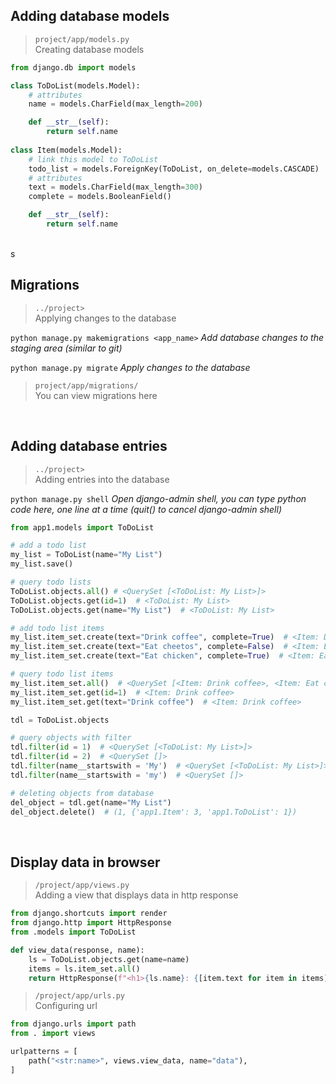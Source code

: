 ## Adding database models

>`project/app/models.py` <br>
> Creating database models
```python
from django.db import models

class ToDoList(models.Model):
    # attributes
    name = models.CharField(max_length=200)

    def __str__(self):
        return self.name
    
class Item(models.Model):
    # link this model to ToDoList 
    todo_list = models.ForeignKey(ToDoList, on_delete=models.CASCADE)
    # attributes
    text = models.CharField(max_length=300)
    complete = models.BooleanField()

    def __str__(self):
        return self.name
```
<br>s

## Migrations

> `../project>` <br>
> Applying changes to the database

`python manage.py makemigrations <app_name>` *Add database changes to the staging area (similar to git)*

`python manage.py migrate` *Apply changes to the database*

> `project/app/migrations/` <br>
> You can view migrations here

<br>

## Adding database entries

> `../project>` <br>
> Adding entries into the database

`python manage.py shell` *Open django-admin shell, you can type python code here, one line at a time (quit() to cancel django-admin shell)*

```python
from app1.models import ToDoList

# add a todo list 
my_list = ToDoList(name="My List")
my_list.save()

# query todo lists
ToDoList.objects.all() # <QuerySet [<ToDoList: My List>]>
ToDoList.objects.get(id=1)  # <ToDoList: My List>
ToDoList.objects.get(name="My List")  # <ToDoList: My List>

# add todo list items
my_list.item_set.create(text="Drink coffee", complete=True)  # <Item: Drink coffee>
my_list.item_set.create(text="Eat cheetos", complete=False)  # <Item: Eat cheetos>
my_list.item_set.create(text="Eat chicken", complete=True)  # <Item: Eat chicken>

# query todo list items
my_list.item_set.all()  # <QuerySet [<Item: Drink coffee>, <Item: Eat cheetos>, <Item: Eat chicken>]>
my_list.item_set.get(id=1)  # <Item: Drink coffee>
my_list.item_set.get(text="Drink coffee")  # <Item: Drink coffee>
```
```python
tdl = ToDoList.objects

# query objects with filter
tdl.filter(id = 1)  # <QuerySet [<ToDoList: My List>]>
tdl.filter(id = 2)  # <QuerySet []>
tdl.filter(name__startswith = 'My')  # <QuerySet [<ToDoList: My List>]>
tdl.filter(name__startswith = 'my')  # <QuerySet []>

# deleting objects from database
del_object = tdl.get(name="My List")
del_object.delete()  # (1, {'app1.Item': 3, 'app1.ToDoList': 1})
```

<br>

## Display data in browser

> `/project/app/views.py` <br>
> Adding a view that displays data in http response
```python
from django.shortcuts import render
from django.http import HttpResponse
from .models import ToDoList

def view_data(response, name):
    ls = ToDoList.objects.get(name=name)
    items = ls.item_set.all()
    return HttpResponse(f"<h1>{ls.name}: {[item.text for item in items]}</h1>")
```
> `/project/app/urls.py` <br>
> Configuring url
```python
from django.urls import path
from . import views

urlpatterns = [
    path("<str:name>", views.view_data, name="data"),
]
```